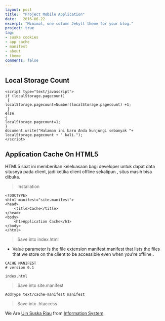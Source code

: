 ```yaml
---
layout: post
title:  "Project Mobile Application"
date:   2016-06-22
excerpt: "Minimal, one column Jekyll theme for your blog."
project: true
tag:
- suska cookies 
- app cache
- manifest
- about
- theme
comments: false
---
```


## Local Storage Count
<script type="text/javascript">
if (localStorage.pagecount)
 {
localStorage.pagecount=Number(localStorage.pagecount) +1;
 }
else
{
localStorage.pagecount=1;
}
document.write("Halaman ini baru Anda kunjungi sebanyak "+ localStorage.pagecount + " kali.");
</script>
```
<script type="text/javascript">
if (localStorage.pagecount)
 {
localStorage.pagecount=Number(localStorage.pagecount) +1;
 }
else
{
localStorage.pagecount=1;
}
document.write("Halaman ini baru Anda kunjungi sebanyak "+ localStorage.pagecount + " kali.");
</script>
```

## Application Cache On HTML5

HTML5 saat ini memberikan keleluasaan bagi developer untuk dapat data situsnya pada client, jadi ketika client offline sekalipun , situs masih bisa dibuka.

> Installation

```
<!DOCTYPE>
<html manifest="site.manifest">
<head>
	<title>Cache</title>
</head>
<body>
	<h1>Application Cache</h1>
</body>
</html>
```
> Save into index.html
* Value parameter is the file extension manifest manifest that lists the files that we store on the client to be accessible even when you're offline .

```
CACHE MANIFEST
# version 0.1

index.html
```
> Save into site.manifest

```
AddType text/cache-manifest manifest
 ```
> Save into .htaccess

We Are [Uin Suska Riau] from [Information System].

[Uin Suska Riau]: http://uin-suska.ac.id
[Information System]: http://sif.uin-suska.ac.id/
